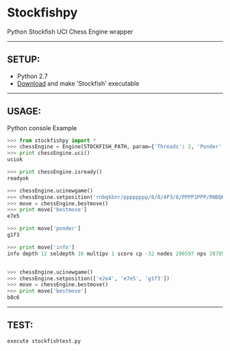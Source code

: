 # Stockfishpy

Python Stockfish UCI Chess Engine wrapper



---------
## SETUP:
* Python 2.7
* [Download](http://www.stockfishchess.com/) and make 'Stockfish' executable


------
## USAGE:

Python console Example
```python
>>> from stockfishpy import *
>>> chessEngine = Engine(STOCKFISH_PATH, param={'Threads': 2, 'Ponder': 'true'})
>>> print chessEngine.uci()
uciok

>>> print chessEngine.isready()
readyok

>>> chessEngine.ucinewgame()
>>> chessEngine.setposition('rnbqkbnr/pppppppp/8/8/4P3/8/PPPP1PPP/RNBQKBNR b KQkq e3 0 1')
>>> move = chessEngine.bestmove()
>>> print move['bestmove']
e7e5

>>> print move['ponder']
g1f3

>>> print move['info']
info depth 12 seldepth 16 multipv 1 score cp -32 nodes 296597 nps 2879582 tbhits 0 time 103 pv e7e5 g1f3 b8c6 f1b5 g8f6 d2d3 f8c5 e1g1 e8g8 b5c6 d7c6 f3e5 d8e7


>>> chessEngine.ucinewgame()
>>> chessEngine.setposition(['e2e4', 'e7e5', 'g1f3'])
>>> move = chessEngine.bestmove()
>>> print move['bestmove']
b8c6

```


-----
## TEST:

```
execute stockfishtest.py
```